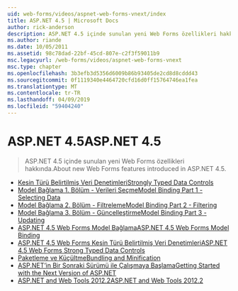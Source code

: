 ```yaml
---
uid: web-forms/videos/aspnet-web-forms-vnext/index
title: ASP.NET 4.5 | Microsoft Docs
author: rick-anderson
description: ASP.NET 4.5 içinde sunulan yeni Web Forms özellikleri hakkında.
ms.author: riande
ms.date: 10/05/2011
ms.assetid: 98c78dad-22bf-45cd-807e-c2f3f59011b9
msc.legacyurl: /web-forms/videos/aspnet-web-forms-vnext
msc.type: chapter
ms.openlocfilehash: 3b3efb3d5356d6009b86b93405de2cd8d8cddd43
ms.sourcegitcommit: 0f1119340e4464720cfd16d0ff15764746ea1fea
ms.translationtype: MT
ms.contentlocale: tr-TR
ms.lasthandoff: 04/09/2019
ms.locfileid: "59404240"
---
```

# <a name="aspnet-45"></a><span data-ttu-id="0043e-103">ASP.NET 4.5</span><span class="sxs-lookup"><span data-stu-id="0043e-103">ASP.NET 4.5</span></span>

> <span data-ttu-id="0043e-104">ASP.NET 4.5 içinde sunulan yeni Web Forms özellikleri hakkında.</span><span class="sxs-lookup"><span data-stu-id="0043e-104">About new Web Forms features introduced in ASP.NET 4.5.</span></span>


- [<span data-ttu-id="0043e-105">Kesin Türü Belirtilmiş Veri Denetimleri</span><span class="sxs-lookup"><span data-stu-id="0043e-105">Strongly Typed Data Controls</span></span>](aspnet-vnext-videos-strongly-typed-data-controls.md)
- [<span data-ttu-id="0043e-106">Model Bağlama 1. Bölüm - Verileri Seçme</span><span class="sxs-lookup"><span data-stu-id="0043e-106">Model Binding Part 1 - Selecting Data</span></span>](aspnet-vnext-videos-model-binding-part-1-selecting-data.md)
- [<span data-ttu-id="0043e-107">Model Bağlama 2. Bölüm - Filtreleme</span><span class="sxs-lookup"><span data-stu-id="0043e-107">Model Binding Part 2 - Filtering</span></span>](aspnet-vnext-videos-model-binding-part-2-filtering.md)
- [<span data-ttu-id="0043e-108">Model Bağlama 3. Bölüm - Güncelleştirme</span><span class="sxs-lookup"><span data-stu-id="0043e-108">Model Binding Part 3 - Updating</span></span>](aspnet-vnext-videos-model-binding-part-3-updating.md)
- [<span data-ttu-id="0043e-109">ASP.NET 4.5 Web Forms Model Bağlama</span><span class="sxs-lookup"><span data-stu-id="0043e-109">ASP.NET 4.5 Web Forms Model Binding</span></span>](aspnet-45-web-forms-model-binding.md)
- [<span data-ttu-id="0043e-110">ASP.NET 4.5 Web Forms Kesin Türü Belirtilmiş Veri Denetimleri</span><span class="sxs-lookup"><span data-stu-id="0043e-110">ASP.NET 4.5 Web Forms Strong Typed Data Controls</span></span>](aspnet-45-web-forms-strong-typed-data-controls.md)
- [<span data-ttu-id="0043e-111">Paketleme ve Küçültme</span><span class="sxs-lookup"><span data-stu-id="0043e-111">Bundling and Minification</span></span>](aspnet-vnext-videos-bundling-and-minification.md)
- [<span data-ttu-id="0043e-112">ASP.NET’in Bir Sonraki Sürümü ile Çalışmaya Başlama</span><span class="sxs-lookup"><span data-stu-id="0043e-112">Getting Started with the Next Version of ASP.NET</span></span>](getting-started-with-the-next-version-of-aspnet.md)
- [<span data-ttu-id="0043e-113">ASP.NET and Web Tools 2012.2</span><span class="sxs-lookup"><span data-stu-id="0043e-113">ASP.NET and Web Tools 2012.2</span></span>](aspnet-and-web-tools-20122.md)
